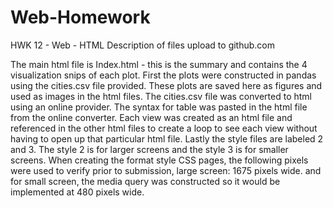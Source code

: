 # Web-Homework
HWK 12 - Web - HTML
Description of files upload to github.com

The main html file is Index.html - this is the summary and contains the 4 visualization snips of each plot. First the plots were constructed in pandas using the cities.csv file provided. These plots are saved here as figures and used as images in the html files. The cities.csv file was converted to html using an online provider. The syntax for table was pasted in the html file from the online converter. Each view was created as an html file and referenced in the other html files to create a loop to see each view without having to open up that particular html file. Lastly the style files are labeled 2 and 3. The style 2 is for larger screens and the style 3 is for smaller screens. When creating the format style CSS pages, the following pixels were used to verify prior to submission, large screen: 1675 pixels wide. and for small screen, the media query was constructed so it would be implemented at 480 pixels wide.
